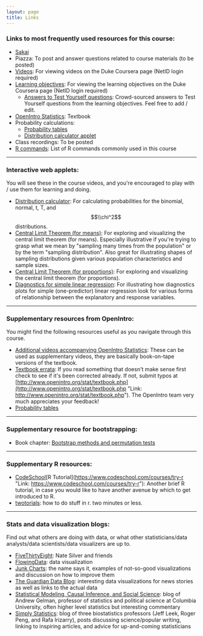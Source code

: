 ```yaml
---
layout: page
title: Links
---
```


### Links to most frequently used resources for this course:

* [Sakai](https://sakai.duke.edu/portal/site/ef372254-413e-42f6-b414-f8bc91a58fa0)
* Piazza: To post and answer questions related to course materials (to be posted)
* [Videos](https://duke.coursera.org/duke-statistics-001/lecture): For viewing videos on the Duke Coursera page (NetID login required)
* [Learning objectives](https://duke.coursera.org/duke-statistics-001/wiki/learning): For viewing the learning objectives on the Duke Coursera page (NetID login required)
    * [Answers to Test Yourself questions](https://drive.google.com/?ddrp=1#folders/0B0Y2lFgS9uiDNWhyQjRTei1GbjA): Crowd-sourced answers to Test Yourself questions from the learning objectives. Feel free to add / edit.
* [OpenIntro Statistics](http://www.openintro.org/stat/textbook.php?stat_book=os): Textbook
* Probability calculations:
    * [Probability tables](https://www.openintro.org/download.php?file=os2_prob_tables&referrer=/stat/textbook.php)
    * [Distribution calculator applet](https://bitly.com/dist_calc)
* Class recordings: To be posted
* [R commands](https://stat.duke.edu/~mc301/R/Rcommands.html): List of R commands commonly used in this course

* * *

### Interactive web applets: 

You will see these in the course videos, and you're encouraged to play with / use them for learning and doing.  

* [Distribution calculator](https://bitly.com/dist_calc "Link: https://bitly.com/dist_calc"): For calculating probabilities for the binomial, normal, t, T, and $$\\chi^2$$ distributions.
* [Central Limit Theorem (for means)](https://bitly.com/clt_mean "Link: https://bitly.com/clt_mean"): For exploring and visualizing the central limit theorem (for means). Especially illustrative if you're trying to grasp what we mean by "sampling many times from the population" or by the term "sampling distribution". Also great for illustrating shapes of sampling distributions given various population characteristics and sample sizes.
* [Central Limit Theorem (for proportions)](http://bit.ly/clt_prop "Link: http://bit.ly/clt_prop"): For exploring and visualizing the central limit theorem (for proportions).
* [Diagnostics for simple linear regression](http://bitly.com/slr_diag "Link: http://bitly.com/slr_diag"): For illustrating how diagnostics plots for simple (one-predictor) linear regression look for various forms of relationship between the explanatory and response variables.

* * *

### Supplementary resources from OpenIntro: 

You might find the following resources useful as you navigate through this course.  

* [Additional videos accompanying OpenIntro Statistics](http://www.openintro.org/stat/videos.php "Link: http://www.openintro.org/stat/videos.php"): These can be used as supplementary videos, they are basically book-on-tape versions of the textbook.
* [Textbook errata](https://docs.google.com/spreadsheet/ccc?key=0AuDHaDEbiOGkdDhLbXVsZHR4U0RDaUsxR2dQMEJpOFE#gid=0 "Link: https://docs.google.com/spreadsheet/ccc?key=0AuDHaDEbiOGkdDhLbXVsZHR4U0RDaUsxR2dQMEJpOFE#gid=0"): If you read something that doesn't make sense first check to see if it's been corrected already. If not, submit typos at [http://www.openintro.org/stat/textbook.php](http://www.openintro.org/stat/textbook.php "Link: http://www.openintro.org/stat/textbook.php"). The OpenIntro team very much appreciates your feedback!
* [Probability tables](http://www.openintro.org/stat/down/probTables.pdf "Link: http://www.openintro.org/stat/down/probTables.pdf")

* * *

### Supplementary resource for bootstrapping:

* Book chapter: [Bootstrap methods and permutation tests](http://content.bfwpub.com/webroot_pubcontent/Content/BCS_4/IPS7e/Student/Companion%20Chapters/ips_chap16.pdf "Link: http://content.bfwpub.com/webroot_pubcontent/Content/BCS_4/IPS7e/Student/Companion%20Chapters/ips_chap16.pdf")

* * *

### Supplementary R resources:

* [CodeSchool](https://www.codeschool.com/courses/try-r "Link: https://www.codeschool.com/courses/try-r")[R Tutorial](https://www.codeschool.com/courses/try-r "Link: https://www.codeschool.com/courses/try-r"): Another brief R tutorial, in case you would like to have another avenue by which to get introduced to R. 
* [twotorials](http://www.twotorials.com/): how to do stuff in r. two minutes or less.

* * * 

### Stats and data visualization blogs:

Find out what others are doing with data, or what other statisticians/data analysts/data scientists/data visualizers are up to.  

* [FiveThirtyEight](http://fivethirtyeight.com/ "Link: http://fivethirtyeight.com/"): Nate Silver and friends
* [FlowingData](http://flowingdata.com/ "Link: http://flowingdata.com/"): data visualization
* [Junk Charts](http://junkcharts.typepad.com/ "Link: http://junkcharts.typepad.com/"): the name says it, examples of not-so-good visualizations and discussion on how to improve them
* [The Guardian Data Blog](http://www.guardian.co.uk/news/datablog "Link: http://www.guardian.co.uk/news/datablog"): interesting data visualizations for news stories as well as links to the actual data
* [Statistical Modeling, Causal Inference, and Social Science](http://andrewgelman.com/ "Link: http://andrewgelman.com/"): blog of Andrew Gelman, professor of statistics and political science at Columbia University,
often higher level statistics but interesting commentary
* [Simply Statistics](http://simplystatistics.org/): blog of three biostatistics professors (Jeff Leek, Roger Peng, and Rafa Irizarry), posts discussing science/popular writing, linking to inspiring articles, and advice for up-and-coming statisticians